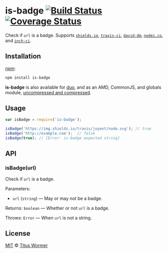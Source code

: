 # is-badge [![Build Status](https://img.shields.io/travis/wooorm/is-badge.svg?style=flat)](https://travis-ci.org/wooorm/is-badge) [![Coverage Status](https://img.shields.io/coveralls/wooorm/is-badge.svg?style=flat)](https://coveralls.io/r/wooorm/is-badge?branch=master)

Check if `url` is a badge. Supports [`shields.io`](http://shields.io),
[`travis-ci`](https://docs.travis-ci.com/user/status-images/),
[`david-dm`](https://david-dm.org), [`nodei.co`](https://nodei.co),
and [`inch-ci`](https://inch-ci.org/help/badge).

## Installation

[npm](https://docs.npmjs.com/cli/install):

```bash
npm install is-badge
```

**is-badge** is also available for
[duo](http://duojs.org/#getting-started), and as an AMD, CommonJS, and
globals module, [uncompressed and compressed](https://github.com/wooorm/is-badge/releases).

## Usage

```js
var isBadge = require('is-badge');

isBadge('https://img.shields.io/travis/joyent/node.svg'); // true
isBadge('http://example.com');  // false
isBadge(true); // [Error: is-badge expected string]
```

## API

### isBadge(url)

Check if `url` is a badge.

Parameters:

*   `url` (`string`) — May or may not be a badge.

Returns: `boolean` — Whether or not `url` is a badge.

Throws: `Error` — When `url` is not a string.

## License

[MIT](LICENSE) © [Titus Wormer](http://wooorm.com)
